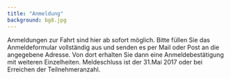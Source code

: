 ```yaml
---
title: "Anmeldung"
background: bg8.jpg
---
```

Anmeldungen zur Fahrt sind hier ab sofort möglich. Bitte füllen Sie das Anmeldeformular vollständig aus und senden es per Mail oder Post an die angegebene Adresse. Von dort erhalten Sie dann eine Anmeldebestätigung mit weiteren Einzelheiten. 
Meldeschluss ist der 31.Mai 2017 oder bei Erreichen der Teilnehmeranzahl.



 
 
 
 
